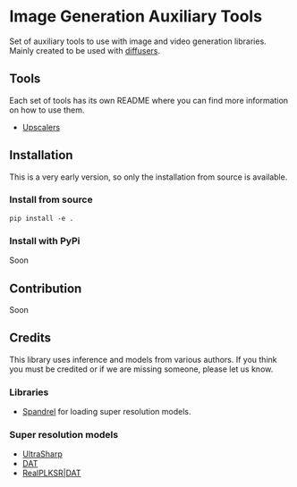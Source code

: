 <!---
 Copyright 2024 The HuggingFace Team. All rights reserved.

 Licensed under the Apache License, Version 2.0 (the "License");
 you may not use this file except in compliance with the License.
 You may obtain a copy of the License at

     http://www.apache.org/licenses/LICENSE-2.0

 Unless required by applicable law or agreed to in writing, software
 distributed under the License is distributed on an "AS IS" BASIS,
 WITHOUT WARRANTIES OR CONDITIONS OF ANY KIND, either express or implied.
 See the License for the specific language governing permissions and
 limitations under the License.
-->

# Image Generation Auxiliary Tools

Set of auxiliary tools to use with image and video generation libraries. Mainly created to be used with [diffusers](https://github.com/huggingface/diffusers).

## Tools

Each set of tools has its own README where you can find more information on how to use them.

* [Upscalers](https://github.com/asomoza/image_gen_aux/blob/main/src/image_gen_aux/upscalers/README.md)

## Installation

This is a very early version, so only the installation from source is available.

### Install from source

`pip install -e .`

### Install with PyPi

Soon

## Contribution

Soon

## Credits

This library uses inference and models from various authors. If you think you must be credited or if we are missing someone, please let us know.

### Libraries

* [Spandrel](https://github.com/chaiNNer-org/spandrel) for loading super resolution models.

### Super resolution models

* [UltraSharp](https://openmodeldb.info/models/4x-UltraSharp)
* [DAT](https://github.com/zhengchen1999/dat)
* [RealPLKSR|DAT](https://github.com/Phhofm/models)
